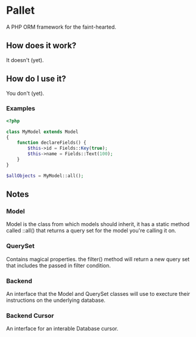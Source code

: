 # Pallet
A PHP ORM framework for the faint-hearted.

## How does it work?
It doesn't (yet).

## How do I use it?
You don't (yet).

### Examples
```php
<?php

class MyModel extends Model
{
	function declareFields() {
		$this->id = Fields::Key(true);
		$this->name = Fields::Text(100);
	}
}

$allObjects = MyModel::all();

```

## Notes

### Model
Model is the class from which models should inherit, it has a static method called ::all() that returns a query set for the model you're calling it on.

### QuerySet
Contains magical properties.
the filter() method will return a new query set that includes the passed in filter condition.

### Backend
An interface that the Model and QuerySet classes will use to execture their instructions on the underlying database.

### Backend Cursor 
An interface for an interable Database cursor.
